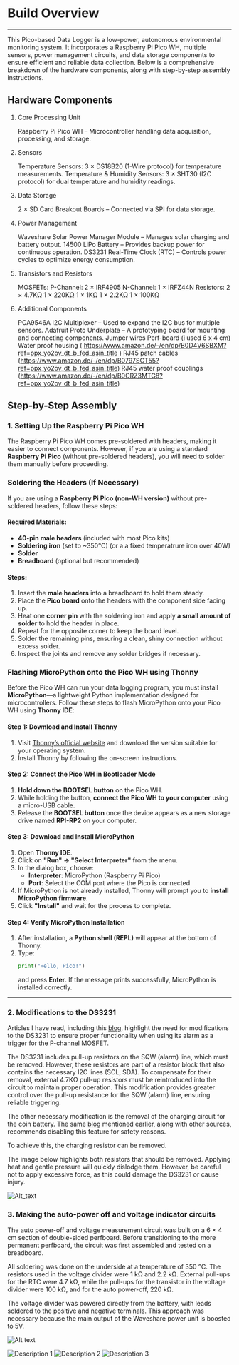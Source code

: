# Build Overview

----

This Pico-based Data Logger is a low-power, autonomous environmental monitoring system. It incorporates a Raspberry Pi Pico WH, multiple sensors, power management circuits, and data storage components to ensure efficient and reliable data collection. Below is a comprehensive breakdown of the hardware components, along with step-by-step assembly instructions.


## Hardware Components

1. Core Processing Unit

    Raspberry Pi Pico WH – Microcontroller handling data acquisition, processing, and storage.

2. Sensors

    Temperature Sensors:
        3 × DS18B20 (1-Wire protocol) for temperature measurements.
    Temperature & Humidity Sensors:
        3 × SHT30 (I2C protocol) for dual temperature and humidity readings.

3. Data Storage

    2 × SD Card Breakout Boards – Connected via SPI for data storage.

4. Power Management

    Waveshare Solar Power Manager Module – Manages solar charging and battery output.
    14500 LiPo Battery – Provides backup power for continuous operation.
    DS3231 Real-Time Clock (RTC) – Controls power cycles to optimize energy consumption.

5. Transistors and Resistors

    MOSFETs:
        P-Channel: 2 × IRF4905
        N-Channel: 1 × IRFZ44N
    Resistors:
        2 × 4.7KΩ
        1 × 220KΩ
        1 × 1KΩ
        1 × 2.2KΩ
        1 × 100KΩ

6. Additional Components

    PCA9546A I2C Multiplexer – Used to expand the I2C bus for multiple sensors.
    Adafruit Proto Underplate – A prototyping board for mounting and connecting components.
    Jumper wires
    Perf-board (i used 6 x 4 cm)
    Water proof housing ( https://www.amazon.de/-/en/dp/B0D4V6SBXM?ref=ppx_yo2ov_dt_b_fed_asin_title )
    RJ45 patch cables (https://www.amazon.de/-/en/dp/B0797SCT55?ref=ppx_yo2ov_dt_b_fed_asin_title)
    RJ45 water proof couplings (https://www.amazon.de/-/en/dp/B0CRZ3MTG8?ref=ppx_yo2ov_dt_b_fed_asin_title)
 


  ## **Step-by-Step Assembly**  

### **1. Setting Up the Raspberry Pi Pico WH**  

The Raspberry Pi Pico WH comes pre-soldered with headers, making it easier to connect components. However, if you are using a standard **Raspberry Pi Pico** (without pre-soldered headers), you will need to solder them manually before proceeding.  


### **Soldering the Headers (If Necessary)**  
If you are using a **Raspberry Pi Pico (non-WH version)** without pre-soldered headers, follow these steps:  

#### **Required Materials:**  
- **40-pin male headers** (included with most Pico kits)  
- **Soldering iron** (set to ~350°C)  (or a a fixed temperatrure iron over 40W)
- **Solder**  
- **Breadboard** (optional but recommended)  

#### **Steps:**  
1. Insert the **male headers** into a breadboard to hold them steady.  
2. Place the **Pico board** onto the headers with the component side facing up.  
3. Heat one **corner pin** with the soldering iron and apply **a small amount of solder** to hold the header in place.  
4. Repeat for the opposite corner to keep the board level.  
5. Solder the remaining pins, ensuring a clean, shiny connection without excess solder.  
6. Inspect the joints and remove any solder bridges if necessary.  

### **Flashing MicroPython onto the Pico WH using Thonny**  

Before the Pico WH can run your data logging program, you must install **MicroPython**—a lightweight Python implementation designed for microcontrollers. Follow these steps to flash MicroPython onto your Pico WH using **Thonny IDE**:  

#### **Step 1: Download and Install Thonny**  
1. Visit [Thonny’s official website](https://thonny.org/) and download the version suitable for your operating system.  
2. Install Thonny by following the on-screen instructions.  

#### **Step 2: Connect the Pico WH in Bootloader Mode**  
1. **Hold down the BOOTSEL button** on the Pico WH.  
2. While holding the button, **connect the Pico WH to your computer** using a micro-USB cable.  
3. Release the **BOOTSEL button** once the device appears as a new storage drive named **RPI-RP2** on your computer.  

#### **Step 3: Download and Install MicroPython**  
1. Open **Thonny IDE**.  
2. Click on **"Run" → "Select Interpreter"** from the menu.  
3. In the dialog box, choose:  
   - **Interpreter**: MicroPython (Raspberry Pi Pico)  
   - **Port**: Select the COM port where the Pico is connected  
4. If MicroPython is not already installed, Thonny will prompt you to **install MicroPython firmware**.  
5. Click **"Install"** and wait for the process to complete.  

#### **Step 4: Verify MicroPython Installation**  
1. After installation, a **Python shell (REPL)** will appear at the bottom of Thonny.  
2. Type:  
   ```python
   print("Hello, Pico!")
   ```  
   and press **Enter**. If the message prints successfully, MicroPython is installed correctly.  

---

### **2. Modifications to the DS3231**

Articles I have read, including this [blog](https://thecavepearlproject.org/2014/05/21/using-a-cheap-3-ds3231-rtc-at24c32-eeprom-from-ebay/), highlight the need for modifications to the DS3231 to ensure proper functionality when using its alarm as a trigger for the P-channel MOSFET.  

The DS3231 includes pull-up resistors on the SQW (alarm) line, which must be removed. However, these resistors are part of a resistor block that also contains the necessary I2C lines (SCL, SDA). To compensate for their removal, external 4.7KΩ pull-up resistors must be reintroduced into the circuit to maintain proper operation. This modification provides greater control over the pull-up resistance for the SQW (alarm) line, ensuring reliable triggering.

The other necessary modification is the removal of the charging circuit for the coin battery. The same [blog](https://thecavepearlproject.org/2014/05/21/using-a-cheap-3-ds3231-rtc-at24c32-eeprom-from-ebay/) mentioned earlier, along with other sources, recommends disabling this feature for safety reasons.  

To achieve this, the charging resistor can be removed.  

The image below highlights both resistors that should be removed. Applying heat and gentle pressure will quickly dislodge them. However, be careful not to apply excessive force, as this could damage the DS3231 or cause injury.


![Alt_text](ds3231_02.jpg)




### **3. Making the auto-power off and voltage indicator circuits**

The auto power-off and voltage measurement circuit was built on a 6 × 4 cm section of double-sided perfboard. Before transitioning to the more permanent perfboard, the circuit was first assembled and tested on a breadboard.

All soldering was done on the underside at a temperature of 350 °C. The resistors used in the voltage divider were 1 kΩ and 2.2 kΩ. External pull-ups for the RTC were 4.7 kΩ, while the pull-ups for the transistor in the voltage divider were 100 kΩ, and for the auto power-off, 220 kΩ.

The voltage divider was powered directly from the battery, with leads soldered to the positive and negative terminals. This approach was necessary because the main output of the Waveshare power unit is boosted to 5V.



![Alt text](auto_off_voltage_divider_bb.jpg)

![Description 1](IMG_6275.jpg)
![Description 2](IMG_6276.jpg)
![Description 3](IMG_6277.jpg)








  
